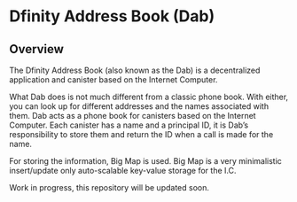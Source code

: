 # Dfinity Address Book (Dab)

## Overview

The Dfinity Address Book (also known as the Dab) is a decentralized application and canister based on the Internet Computer.

What Dab does is not much different from a classic phone book. With either, you can look up for different addresses and the names associated with them. Dab acts as a phone book for canisters based on the Internet Computer. Each canister has a name and a principal ID, it is Dab’s responsibility to store them and return the ID when a call is made for the name.

For storing the information, Big Map is used. Big Map is a very minimalistic insert/update only auto-scalable key-value storage for the I.C.

Work in progress, this repository will be updated soon.
